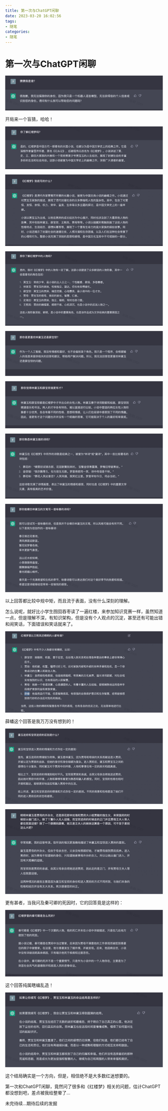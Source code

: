 ```yaml
---
title: 第一次与ChatGPT闲聊
date: 2023-03-20 16:02:56
tags:
- 随笔
categories:
- 随笔
---
```


# 第一次与ChatGPT闲聊

![](assets/16792994415736.jpg)

<!-- more -->

开局来一个盲猜，哈哈！

![](assets/16792994578027.jpg)

![](assets/16792994726246.jpg)

![](assets/16792994851225.jpg)

![](assets/16792994960092.jpg)

![](assets/16792995226589.jpg)

![](assets/16792995362169.jpg)

![](assets/16792995475238.jpg)

以上回答都比较中规中矩，而且流于表面，没有什么深刻的理解。

怎么说呢，就好比小学生囫囵吞枣读了一遍红楼，来参加知识竞赛一样，虽然知道一点，但是理解不深，有知识架构，但是没有个人观点的沉淀，甚至还有可能出错和闹笑话，下面错误和笑话就来了。

![](assets/16792999646971.jpg)

薛蟠这个回答是我万万没有想到的！

![](assets/16792995731944.jpg)

![](assets/16792995866936.jpg)

更有甚者，当我问及秦可卿的死因时，它的回答竟是这样的：

![](assets/16792996066039.jpg)

这个回答纯属瞎编乱造！

![](assets/16792996214610.jpg)

这个结局确实是一个方向，但是，相信绝不是大多数红迷想要的。

第一次和ChatGPT闲聊，竟然问了很多和《红楼梦》相关的问题，估计ChatGPT都没想到吧，差点被我给整晕了...

未完待续...期待后续的发掘
